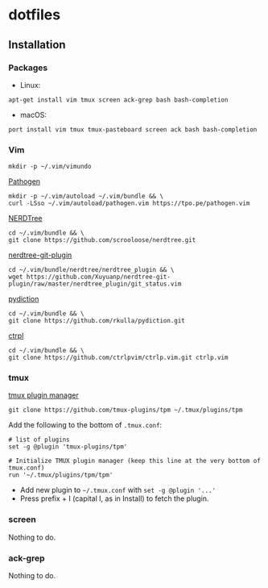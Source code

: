 # dotfiles

## Installation

### Packages ###

- Linux:

```
apt-get install vim tmux screen ack-grep bash bash-completion
```

- macOS:

```
port install vim tmux tmux-pasteboard screen ack bash bash-completion
```

### Vim ###

```
mkdir -p ~/.vim/vimundo
```

[Pathogen](https://github.com/tpope/vim-pathogen)
```
mkdir -p ~/.vim/autoload ~/.vim/bundle && \
curl -LSso ~/.vim/autoload/pathogen.vim https://tpo.pe/pathogen.vim
```

[NERDTree](https://github.com/scrooloose/nerdtree)
```
cd ~/.vim/bundle && \
git clone https://github.com/scrooloose/nerdtree.git
```

[nerdtree-git-plugin](https://github.com/Xuyuanp/nerdtree-git-plugin)
```
cd ~/.vim/bundle/nerdtree/nerdtree_plugin && \
wget https://github.com/Xuyuanp/nerdtree-git-plugin/raw/master/nerdtree_plugin/git_status.vim
```

[pydiction](http://rkulla.github.io/pydiction/)
```
cd ~/.vim/bundle && \
git clone https://github.com/rkulla/pydiction.git
```

[ctrpl](https://github.com/ctrlpvim/ctrlp.vim)
```
cd ~/.vim/bundle && \
git clone https://github.com/ctrlpvim/ctrlp.vim.git ctrlp.vim
```

### tmux ###

[tmux plugin manager](https://github.com/tmux-plugins/tpm)
```
git clone https://github.com/tmux-plugins/tpm ~/.tmux/plugins/tpm
```

Add the following to the bottom of `.tmux.conf`:
```
# list of plugins
set -g @plugin 'tmux-plugins/tpm'

# Initialize TMUX plugin manager (keep this line at the very bottom of tmux.conf)
run '~/.tmux/plugins/tpm/tpm'
```

- Add new plugin to `~/.tmux.conf` with `set -g @plugin '...'`
- Press prefix + I (capital I, as in Install) to fetch the plugin.


### screen ###

Nothing to do.

### ack-grep ###

Nothing to do.


